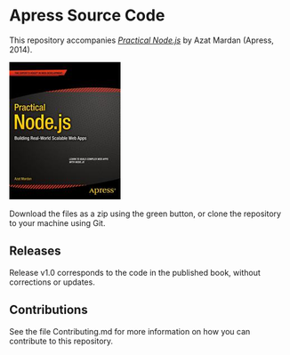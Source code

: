 # Apress Source Code

This repository accompanies [*Practical Node.js*](http://www.apress.com/9781430265955) by Azat Mardan (Apress, 2014).

![Cover image](9781430265955.jpg)

Download the files as a zip using the green button, or clone the repository to your machine using Git.

## Releases

Release v1.0 corresponds to the code in the published book, without corrections or updates.

## Contributions

See the file Contributing.md for more information on how you can contribute to this repository.

